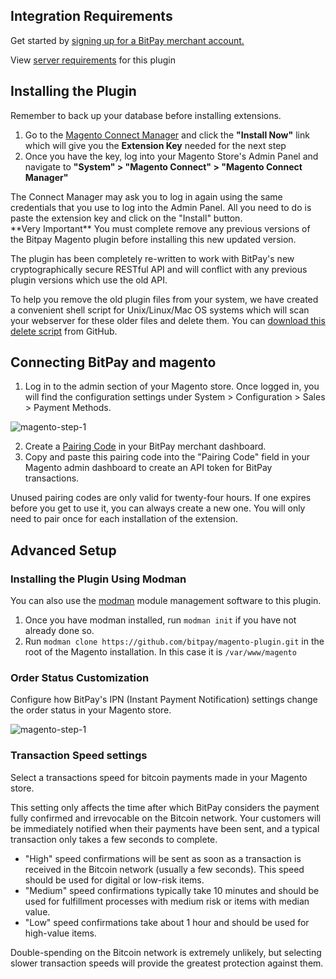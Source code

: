 

## Integration Requirements
Get started by [signing up for a BitPay merchant account.](https://bitpay.com/dashboard/signup)

View [server requirements](https://github.com/bitpay/magento-plugin/blob/master/GUIDE.md#server-requirements) for this plugin

## Installing the Plugin
Remember to back up your database before installing extensions.

1. Go to the [Magento Connect Manager](http://www.magentocommerce.com/magento-connect/bitpay-bitcoin-payment-method.html) and click the **"Install Now"** link which will give you the **Extension Key** needed for the next step
2. Once you have the key, log into your Magento Store's Admin Panel and navigate to **"System" > "Magento Connect" > "Magento Connect Manager"**

<div class="note">The Connect Manager may ask you to log in again using the same credentials that you use to log into the Admin Panel. All you need to do is paste the extension key and click on the "Install" button.</div>

<div class="warning">**Very Important** You must complete remove any previous versions of the Bitpay Magento plugin before installing this new updated version.</div>

The plugin has been completely re-written to work with BitPay's new cryptographically secure RESTful API and will conflict with any previous plugin versions which use the old API.

To help you remove the old plugin files from your system, we have created a convenient shell script for Unix/Linux/Mac OS systems which will scan your webserver for these older files and delete them. You can [download this delete script](https://github.com/bitpay/magento-plugin/blob/master/scripts/delete.sh) from GitHub.

## Connecting BitPay and magento
1. Log in to the admin section of your Magento store. Once logged in, you will find the configuration settings under System > Configuration > Sales > Payment Methods.

![magento-step-1](/images/integrations/details/magento-settings.png)

2. Create a [Pairing Code](https://bitpay.com/dashboard/login/eyJ0b1N0YXRlTmFtZSI6Im1lbnUuZGFzaGJvYXJkIiwidG9QYXJhbXMiOnsicGFnZSI6ImFwaS10b2tlbnMifX0=) in your BitPay merchant dashboard.
3. Copy and paste this pairing code into the "Pairing Code" field in your Magento admin dashboard to create an API token for BitPay transactions.

<div class="note">Unused pairing codes are only valid for twenty-four hours. If one expires before you get to use it, you can always create a new one. You will only need to pair once for each installation of the extension.</div>

## Advanced Setup

### Installing the Plugin Using Modman
You can also use the [modman](https://github.com/colinmollenhour/modman) module management software to this plugin.

1. Once you have modman installed, run `modman init` if you have not already done so.
2. Run `modman clone https://github.com/bitpay/magento-plugin.git` in the root of the Magento installation. In this case it is `/var/www/magento`

### Order Status Customization
Configure how BitPay's IPN (Instant Payment Notification) settings change the order status in your Magento store.

![magento-step-1](/images/integrations/details/magento-invoice-settings.png)

### Transaction Speed settings
Select a transactions speed for bitcoin payments made in your Magento store.

<div class="note">This setting only affects the time after which BitPay considers the payment fully confirmed and irrevocable on the Bitcoin network. Your customers will be immediately notified when their payments have been sent, and a typical transaction only takes a few seconds to complete.</div>

- "High" speed confirmations will be sent as soon as a transaction is received in the Bitcoin network (usually a few seconds). This speed should be used for digital or low-risk items.
- "Medium" speed confirmations typically take 10 minutes and should be used for fulfillment processes with medium risk or items with median value.
- "Low" speed confirmations take about 1 hour and should be used for high-value items.

<div class="note">Double-spending on the Bitcoin network is extremely unlikely, but selecting slower transaction speeds will provide the greatest protection against them.</div>
